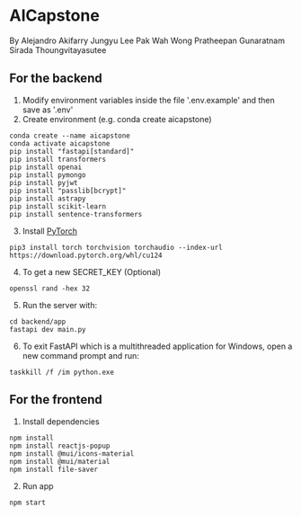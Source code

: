 # AICapstone
By
Alejandro Akifarry
Jungyu Lee 
Pak Wah Wong 
Pratheepan Gunaratnam 
Sirada Thoungvitayasutee 

## For the backend
1. Modify environment variables inside the file '.env.example' and then save as '.env'
2. Create environment (e.g. conda create aicapstone)
```console
conda create --name aicapstone
conda activate aicapstone
pip install "fastapi[standard]"
pip install transformers
pip install openai
pip install pymongo
pip install pyjwt
pip install "passlib[bcrypt]"
pip install astrapy
pip install scikit-learn
pip install sentence-transformers
```
3. Install [PyTorch](https://pytorch.org/get-started/locally/)
```console
pip3 install torch torchvision torchaudio --index-url https://download.pytorch.org/whl/cu124
```
4. To get a new SECRET_KEY (Optional)
```
openssl rand -hex 32
```
5. Run the server with:
```console
cd backend/app
fastapi dev main.py
```
6. To exit FastAPI which is a multithreaded application for Windows, open a new command prompt and run:
```console
taskkill /f /im python.exe
```

## For the frontend
1. Install dependencies
```console
npm install
npm install reactjs-popup
npm install @mui/icons-material
npm install @mui/material
npm install file-saver
```
2. Run app
```console
npm start
```
